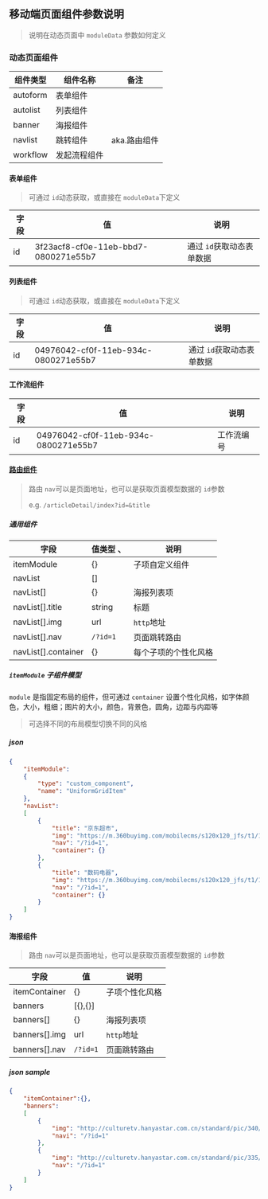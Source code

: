## 移动端页面组件参数说明

> 说明在动态页面中 `moduleData` 参数如何定义

### 动态页面组件

| 组件类型 | 组件名称     | 备注         |
| -------- | ------------ | ------------ |
| autoform | 表单组件     |              |
| autolist | 列表组件     |              |
| banner   | 海报组件     |              |
| navlist  | 跳转组件     | aka.路由组件 |
| workflow | 发起流程组件 |              |

#### 表单组件

> 可通过 `id`动态获取，或直接在 `moduleData`下定义

| 字段 | 值                                   | 说明                        |
| ---- | ------------------------------------ | --------------------------- |
| id   | 3f23acf8-cf0e-11eb-bbd7-0800271e55b7 | 通过 `id`获取动态表单数据 |

#### 列表组件

> 可通过 `id`动态获取，或直接在 `moduleData`下定义

| 字段 | 值                                   | 说明                        |
| ---- | ------------------------------------ | --------------------------- |
| id   | 04976042-cf0f-11eb-934c-0800271e55b7 | 通过 `id`获取动态表单数据 |

#### 工作流组件

| 字段 | 值                                   | 说明       |
| ---- | ------------------------------------ | ---------- |
| id   | 04976042-cf0f-11eb-934c-0800271e55b7 | 工作流编号 |

#### [路由组件](./各类组件说明/路由组件.md)

> 路由 `nav`可以是页面地址，也可以是获取页面模型数据的 `id`参数
>
> e.g. `/articleDetail/index?id=&title`

##### 通用组件

| 字段                 | 值类型       、 | 说明                 |
| -------------------- | --------------- | -------------------- |
| itemModule           | {}              | 子项自定义组件       |
| navList              | []              |                      |
| navList[]           | {}              | 海报列表项           |
| navList[].title     | string          | 标题                 |
| navList[].img       | url             | `http`地址         |
| navList[].nav       | `/?id=1`      | 页面跳转路由         |
| navList[].container | {}              | 每个子项的个性化风格 |

##### `itemModule` 子组件模型

`module` 是指固定布局的组件，但可通过 `container` 设置个性化风格，如字体颜色，大小，粗细；图片的大小，颜色，背景色，圆角，边距与内距等

> 可选择不同的布局模型切换不同的风格

##### json

```json
{
    "itemModule": 
    {
        "type": "custom_component",
        "name": "UniformGridItem"
    },
    "navList": 
    [
        {
            "title": "京东超市",
            "img": "https://m.360buyimg.com/mobilecms/s120x120_jfs/t1/125678/35/5947/4868/5efbf28cEbf04a25a/e2bcc411170524f0.png",
            "nav": "/?id=1", 
            "container": {}
        },
        {
            "title": "数码电器",
            "img": "https://m.360buyimg.com/mobilecms/s120x120_jfs/t1/135931/4/3281/5598/5efbf2c0Edbdc82c7/ed9861b4ddfb9f30.png",
            "nav": "/?id=1",
            "container": {}
        }
    ]
}
```

#### 海报组件

> 路由 `nav`可以是页面地址，也可以是获取页面模型数据的 `id`参数

| 字段           | 值         | 说明           |
| -------------- | ---------- | -------------- |
| itemContainer  | {}         | 子项个性化风格 |
| banners        | [{},{}]    |                |
| banners[]     | {}         | 海报列表项     |
| banners[].img | url        | `http`地址   |
| banners[].nav | `/?id=1` | 页面跳转路由   |

##### json sample

```json
{
    "itemContainer":{},
    "banners": 
    [
        {
            "img": "http://culturetv.hanyastar.com.cn/standard/pic/340/888/1418/30910_2015-05-09.jpg",
            "navi": "/?id=1"
        },
        {
            "img": "http://culturetv.hanyastar.com.cn/standard/pic/335/369/3854/54844_2017-02-28.jpg",
            "nav": "/?id=1"
        }
    ]
}
```
